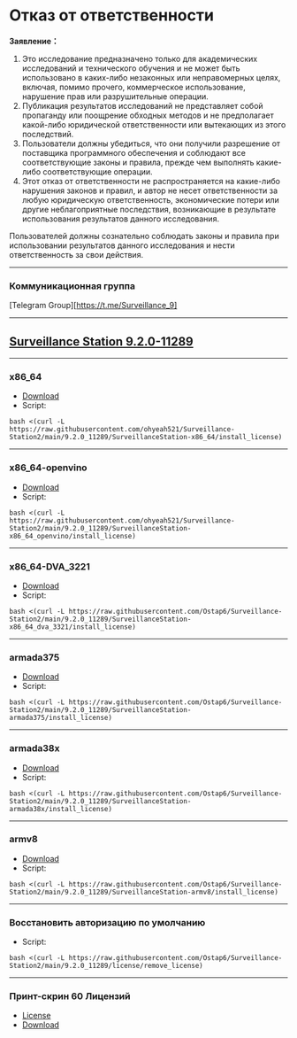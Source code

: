 # Отказ от ответственности

**Заявление：**

1. Это исследование предназначено только для академических исследований и технического обучения и не может быть использовано в каких-либо незаконных или неправомерных целях, включая, помимо прочего, коммерческое использование, нарушение прав или разрушительные операции.
2. Публикация результатов исследований не представляет собой пропаганду или поощрение обходных методов и не предполагает какой-либо юридической ответственности или вытекающих из этого последствий.
3. Пользователи должны убедиться, что они получили разрешение от поставщика программного обеспечения и соблюдают все соответствующие законы и правила, прежде чем выполнять какие-либо соответствующие операции.
4. Этот отказ от ответственности не распространяется на какие-либо нарушения законов и правил, и автор не несет ответственности за любую юридическую ответственность, экономические потери или другие неблагоприятные последствия, возникающие в результате использования результатов данного исследования.

Пользователей должны сознательно соблюдать законы и правила при использовании результатов данного исследования и нести ответственность за свои действия.

---
### Коммуникационная группа
[Telegram Group][https://t.me/Surveillance_9]

---
## [Surveillance Station 9.2.0-11289](https://archive.synology.com/download/Package/SurveillanceStation)

---
### x86_64
- [Download](https://global.synologydownload.com/download/Package/spk/SurveillanceStation/9.2.0-11289/SurveillanceStation-x86_64-9.2.0-11289.spk)
- Script:
```
bash <(curl -L https://raw.githubusercontent.com/ohyeah521/Surveillance-Station2/main/9.2.0_11289/SurveillanceStation-x86_64/install_license)
```

---
### x86_64-openvino
- [Download](https://global.synologydownload.com/download/Package/spk/SurveillanceStation/9.2.0-11289/SurveillanceStation-x86_64-9.2.0-11289_openvino.spk)
- Script:
```
bash <(curl -L https://raw.githubusercontent.com/ohyeah521/Surveillance-Station2/main/9.2.0_11289/SurveillanceStation-x86_64_openvino/install_license)
```

---
### x86_64-DVA_3221
- [Download](https://global.synologydownload.com/download/Package/spk/SurveillanceStation/9.2.0-11289/SurveillanceStation-x86_64-9.2.0-11289_DVA_3221.spk)
- Script:
```
bash <(curl -L https://raw.githubusercontent.com/Ostap6/Surveillance-Station2/main/9.2.0_11289/SurveillanceStation-x86_64_dva_3321/install_license)
```
---
### armada375
- [Download](https://global.synologydownload.com/download/Package/spk/SurveillanceStation/9.2.0-11289/SurveillanceStation-armada375-9.2.0-11289.spk)
- Script:
```
bash <(curl -L https://raw.githubusercontent.com/Ostap6/Surveillance-Station2/main/9.2.0_11289/SurveillanceStation-armada375/install_license)
```

---
### armada38x
- [Download](https://global.synologydownload.com/download/Package/spk/SurveillanceStation/9.2.0-11289/SurveillanceStation-armada38x-9.2.0-11289.spk)
- Script:
```
bash <(curl -L https://raw.githubusercontent.com/Ostap6/Surveillance-Station2/main/9.2.0_11289/SurveillanceStation-armada38x/install_license)
```

---
### armv8
- [Download](https://global.synologydownload.com/download/Package/spk/SurveillanceStation/9.2.0-11289/SurveillanceStation-armv8-9.2.0-11289.spk)
- Script:
```
bash <(curl -L https://raw.githubusercontent.com/Ostap6/Surveillance-Station2/main/9.2.0_11289/SurveillanceStation-armv8/install_license)
```

---
### Восстановить авторизацию по умолчанию
- Script:
```
bash <(curl -L https://raw.githubusercontent.com/Ostap6/Surveillance-Station2/main/9.2.0_11289/license/remove_license)
```
---
### Принт-скрин 60 Лицензий
- [License](https://github.com/Ostap6/Surveillance-Station2/blob/main/img/60.png)
- [Download](https://global.synologydownload.com/download/Package/spk/SurveillanceStation/9.2.0-11289/SurveillanceStation-x86_64-9.2.0-11289.spk)


